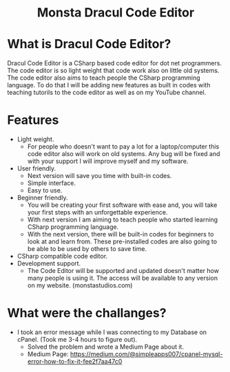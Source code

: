 <h1 align="center">Monsta Dracul Code Editor</h1>

# What is Dracul Code Editor?
<p>Dracul Code Editor is a CSharp based code editor for dot net programmers. The code editor is so light weight that code work also on little old systems. The code editor also aims to teach people the CSharp programming language. To do that I will be adding new features as built in codes with teaching tutorils to the code editor as well as on my YouTube channel.</p>

# Features
* Light weight.
  * For people who doesn't want to pay a lot for a laptop/computer this code editor also will work on old systems. Any bug will be fixed and with your support I will improve myself and my software.
* User friendly.
  * Next version will save you time with built-in codes.
  * Simple interface.
  * Easy to use.
* Beginner friendly.
  * You will be creating your first software with ease and, you will take your first steps with an unforgettable experience.
  * With next version I am aiming to teach people who started learning CSharp programming language.
  * With the next version, there will be built-in codes for beginners to look at and learn from. These pre-installed codes are also going to be able to be used by others to save time.
* CSharp compatible code editor.
* Development support.
  * The Code Editor will be supported and updated doesn't matter how many people is using it. The access will be available to any version on my website. (monstastudios.com)

# What were the challanges?
* I took an error message while I was connecting to my Database on cPanel. (Took me 3-4 hours to figure out).
  * Solved the problem and wrote a Medium Page about it. 
  * Medium Page: https://medium.com/@simpleapps007/cpanel-mysql-error-how-to-fix-it-fee2f7aa47c0
